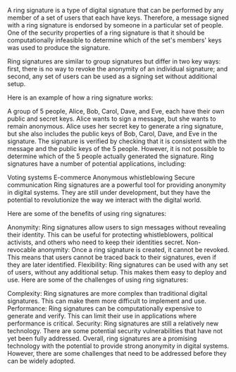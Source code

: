 A ring signature is a type of digital signature that can be performed by any member of a set of users that each have keys. Therefore, a message signed with a ring signature is endorsed by someone in a particular set of people. One of the security properties of a ring signature is that it should be computationally infeasible to determine which of the set's members' keys was used to produce the signature.

Ring signatures are similar to group signatures but differ in two key ways: first, there is no way to revoke the anonymity of an individual signature; and second, any set of users can be used as a signing set without additional setup.

Here is an example of how a ring signature works:

A group of 5 people, Alice, Bob, Carol, Dave, and Eve, each have their own public and secret keys.
Alice wants to sign a message, but she wants to remain anonymous.
Alice uses her secret key to generate a ring signature, but she also includes the public keys of Bob, Carol, Dave, and Eve in the signature.
The signature is verified by checking that it is consistent with the message and the public keys of the 5 people.
However, it is not possible to determine which of the 5 people actually generated the signature.
Ring signatures have a number of potential applications, including:

Voting systems
E-commerce
Anonymous whistleblowing
Secure communication
Ring signatures are a powerful tool for providing anonymity in digital systems. They are still under development, but they have the potential to revolutionize the way we interact with the digital world.

Here are some of the benefits of using ring signatures:

Anonymity: Ring signatures allow users to sign messages without revealing their identity. This can be useful for protecting whistleblowers, political activists, and others who need to keep their identities secret.
Non-revocable anonymity: Once a ring signature is created, it cannot be revoked. This means that users cannot be traced back to their signatures, even if they are later identified.
Flexibility: Ring signatures can be used with any set of users, without any additional setup. This makes them easy to deploy and use.
Here are some of the challenges of using ring signatures:

Complexity: Ring signatures are more complex than traditional digital signatures. This can make them more difficult to implement and use.
Performance: Ring signatures can be computationally expensive to generate and verify. This can limit their use in applications where performance is critical.
Security: Ring signatures are still a relatively new technology. There are some potential security vulnerabilities that have not yet been fully addressed.
Overall, ring signatures are a promising technology with the potential to provide strong anonymity in digital systems. However, there are some challenges that need to be addressed before they can be widely adopted.
